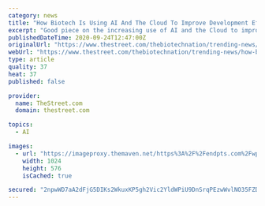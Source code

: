 ```yaml
---
category: news
title: "How Biotech Is Using AI And The Cloud To Improve Development Efforts"
excerpt: "Good piece on the increasing use of AI and the Cloud to improved developmental efforts in the industry.  Flagship's next big technological bet? The cloud Earlier this month, Flagship announced their big bet on the software half the industry is talking about,"
publishedDateTime: 2020-09-24T12:47:00Z
originalUrl: "https://www.thestreet.com/thebiotechnation/trending-news/how-biotech-is-using-ai-and-the-cloud-to-improve-development-efforts-lDlxW8xZ1kG5mzlfnndkDw"
webUrl: "https://www.thestreet.com/thebiotechnation/trending-news/how-biotech-is-using-ai-and-the-cloud-to-improve-development-efforts-lDlxW8xZ1kG5mzlfnndkDw"
type: article
quality: 37
heat: 37
published: false

provider:
  name: TheStreet.com
  domain: thestreet.com

topics:
  - AI

images:
  - url: "https://imageproxy.themaven.net/https%3A%2F%2Fendpts.com%2Fwp-content%2Fuploads%2F2020%2F09%2FDavid-Berry-Flagship-tile-scaled.jpg?w=1024&q=40&h=1024&auto=format&fit=max"
    width: 1024
    height: 576
    isCached: true

secured: "2npwWD7aA2dFjG5DIKs2WkuxKP5gh2Vic2YldWPiU9DnSrqPEzwWvlNO35FZDgbGhdXcg7jmFshCgkhJDNUyUfyas/mkfwJ7GyAQUFy2/oyvzAHFisYzgFppUJnStUunrD1CZViVfAZRC8Oo+JgotaAY11Or+x/jRNd/jc4tK+Jf4Hp2ASqx2Hxr1DRjd3zJfNRY2qRobBb43HvhzL7PJk556Fw6IBYAv9Lv8wzZe6AUxdYi1japJMCiwkioTQ2IeAwFl+lbR1ZKar60JOKFUBrJoRpBxQRZua62kF5BX2B/xPkaF3UXKFrXEguDMvtt92FPbi8yqqWeMxQJuDHJ2xcxxvTq81Iu0HUA3p6hPDU=;sISQgIS5+iAxfMyp8Vvnpw=="
---
```


